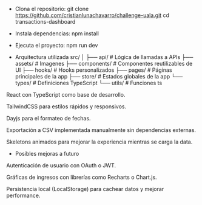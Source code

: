 
- Clona el repositorio:
git clone https://github.com/cristianlunachavarro/challenge-uala.git
cd transactions-dashboard

- Instala dependencias:
npm install

- Ejecuta el proyecto:
npm run dev

- Arquitectura utilizada
src/
│
├── api/               # Lógica de llamadas a APIs
├── assets/            # Imagenes
├── components/        # Componentes reutilizables de UI
├── hooks/             # Hooks personalizados
├── pages/             # Páginas principales de la app
├── store/             # Estados globales de la app
└── types/             # Definiciones TypeScript
└── utils/             # Funciones ts


React con TypeScript como base de desarrollo.

TailwindCSS para estilos rápidos y responsivos.

Dayjs para el formateo de fechas.

Exportación a CSV implementada manualmente sin dependencias externas.

Skeletons animados para mejorar la experiencia mientras se carga la data.


- Posibles mejoras a futuro

Autenticación de usuario con OAuth o JWT.

Gráficas de ingresos con librerías como Recharts o Chart.js.

Persistencia local (LocalStorage) para cachear datos y mejorar performance.
